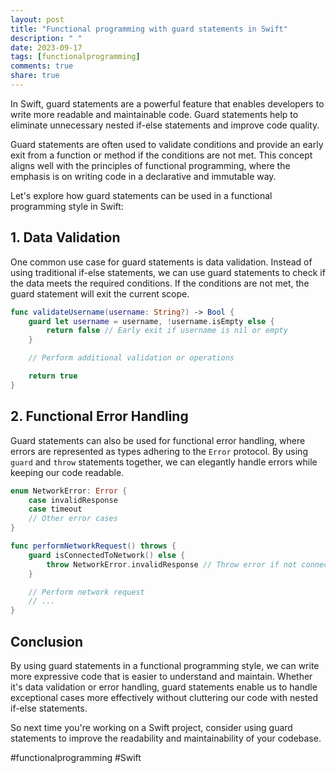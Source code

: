 ```yaml
---
layout: post
title: "Functional programming with guard statements in Swift"
description: " "
date: 2023-09-17
tags: [functionalprogramming]
comments: true
share: true
---
```


In Swift, guard statements are a powerful feature that enables developers to write more readable and maintainable code. Guard statements help to eliminate unnecessary nested if-else statements and improve code quality.

Guard statements are often used to validate conditions and provide an early exit from a function or method if the conditions are not met. This concept aligns well with the principles of functional programming, where the emphasis is on writing code in a declarative and immutable way.

Let's explore how guard statements can be used in a functional programming style in Swift:

## 1. Data Validation

One common use case for guard statements is data validation. Instead of using traditional if-else statements, we can use guard statements to check if the data meets the required conditions. If the conditions are not met, the guard statement will exit the current scope.

```swift
func validateUsername(username: String?) -> Bool {
    guard let username = username, !username.isEmpty else {
        return false // Early exit if username is nil or empty
    }

    // Perform additional validation or operations

    return true
}
```

## 2. Functional Error Handling

Guard statements can also be used for functional error handling, where errors are represented as types adhering to the `Error` protocol. By using `guard` and `throw` statements together, we can elegantly handle errors while keeping our code readable.

```swift
enum NetworkError: Error {
    case invalidResponse
    case timeout
    // Other error cases
}

func performNetworkRequest() throws {
    guard isConnectedToNetwork() else {
        throw NetworkError.invalidResponse // Throw error if not connected to network
    }

    // Perform network request
    // ...
}
```

## Conclusion

By using guard statements in a functional programming style, we can write more expressive code that is easier to understand and maintain. Whether it's data validation or error handling, guard statements enable us to handle exceptional cases more effectively without cluttering our code with nested if-else statements.

So next time you're working on a Swift project, consider using guard statements to improve the readability and maintainability of your codebase.

#functionalprogramming #Swift